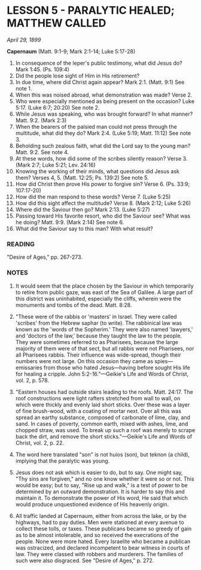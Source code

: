 # LESSON 5 - PARALYTIC HEALED; MATTHEW CALLED

*April 29, 1899*

**Capernaum**
(Matt. 9:1-9; Mark 2:1-14; Luke 5:17-28)

1. In consequence of the leper's public testimony, what did Jesus do? Mark 1:45. (Ps. 109:4)
2. Did the people lose sight of Him in His retirement?
3. In due time, where did Christ again appear? Mark 2:1. (Matt. 9:1) See note 1.
4. When this was noised abroad, what demonstration was made? Verse 2.
5. Who were especially mentioned as being present on the occasion? Luke 5:17. (Luke 6:7; 20:20) See note 2.
6. While Jesus was speaking, who was brought forward? In what manner? Matt. 9:2. (Mark 2:3)
7. When the bearers of the palsied man could not press through the multitude, what did they do? Mark 2:4. (Luke 5:19; Matt. 11:12) See note 3.
8. Beholding such zealous faith, what did the Lord say to the young man? Matt. 9:2. See note 4.
9. At these words, how did some of the scribes silently reason? Verse 3. (Mark 2:7; Luke 5:21; Lev. 24:16)
10. Knowing the working of their minds, what questions did Jesus ask them? Verses 4, 5. (Matt. 12:25; Ps. 139:2) See note 5.
11. How did Christ then prove His power to forgive sin? Verse 6. (Ps. 33:9; 107:17-20)
12. How did the man respond to these words? Verse 7. (Luke 5:25)
13. How did this sight affect the multitude? Verse 8. (Mark 2:12; Luke 5:26)
14. Where did the Saviour then go? Mark 2:13. (Luke 5:27)
15. Passing toward His favorite resort, who did the Saviour see? What was he doing? Matt. 9:9. (Mark 2:14) See note 6.
16. What did the Saviour say to this man? With what result?

### READING
"Desire of Ages," pp. 267-273.

### NOTES

1. It would seem that the place chosen by the Saviour in which temporarily to retire from public gaze, was east of the Sea of Galilee. A large part of this district was uninhabited, especially the cliffs, wherein were the monuments and tombs of the dead. Matt. 8:28.

2. "These were of the rabbis or 'masters' in Israel. They were called 'scribes' from the Hebrew saphar (to write). The rabbinical law was known as the 'words of the Sopherim.' They were also named 'lawyers,' and 'doctors of the law,' because they taught the law to the people. They were sometimes referred to as Pharisees, because the large majority of them were of that sect, but all rabbis were not Pharisees, nor all Pharisees rabbis. Their influence was wide-spread, though their numbers were not large. On this occasion they came as spies—emissaries from those who hated Jesus—having before sought His life for healing a cripple. John 5:2-16."—Geikie's Life and Words of Christ, vol. 2, p. 578.

3. "Eastern houses had outside stairs leading to the roofs. Matt. 24:17. The roof constructions were light rafters stretched from wall to wall, on which were thickly and evenly laid short sticks. Over these was a layer of fine brush-wood, with a coating of mortar next. Over all this was spread an earthy substance, composed of carbonate of lime, clay, and sand. In cases of poverty, common earth, mixed with ashes, lime, and chopped straw, was used. To break up such a roof was merely to scrape back the dirt, and remove the short sticks."—Geikie's Life and Words of Christ, vol. 2, p. 22.

4. The word here translated "son" is not huios (son), but teknon (a child), implying that the paralytic was young.

5. Jesus does not ask which is easier to do, but to say. One might say, "Thy sins are forgiven," and no one know whether it were so or not. This would be easy; but to say, "Rise up and walk," is a test of power to be determined by an outward demonstration. It is harder to say this and maintain it. To demonstrate the power of His word, He said that which would produce unquestioned evidence of His heavenly origin.

6. All traffic landed at Capernaum, either from across the lake, or by the highways, had to pay duties. Men were stationed at every avenue to collect these tolls, or taxes. These publicans became so greedy of gain as to be almost intolerable, and so received the execrations of the people. None were more hated. Every Israelite who became a publican was ostracized, and declared incompetent to bear witness in courts of law. They were classed with robbers and murderers. The families of such were also disgraced. See "Desire of Ages," p. 272.